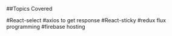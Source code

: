 ##Topics Covered

#React-select
#axios to get response
#React-sticky
#redux flux programming
#firebase hosting
